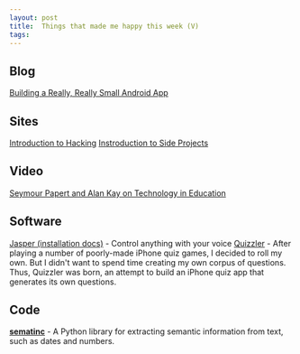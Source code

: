 ```yaml
---
layout: post
title:  Things that made me happy this week (V)
tags: 
---
```


## Blog

[Building a Really, Really Small Android App](http://engineering.khanacademy.org/posts/a-really-small-app.htm) 

## Sites

[Introduction to Hacking](http://introtohacking.github.io/)
[Instroduction to Side Projects](http://introsideprojects.github.io/) 

## Video

[Seymour Papert and Alan Kay on Technology in Education](https://www.c-span.org/video/?c4616563/seymour-papert-alan-kay-technology-education)

## Software

[Jasper (installation docs)](http://jasperproject.github.io/documentation/installation/) - Control anything with your voice
[Quizzler](http://www.crmarsh.com/hack/) - After playing a number of poorly-made iPhone quiz games, I decided to roll my own. But I didn't want to spend time creating my own corpus of questions. Thus, Quizzler was born, an attempt to build an iPhone quiz app that generates its own questions.

## Code

**[sematinc](https://github.com/crm416/semantic)** - A Python library for extracting semantic information from text, such as dates and numbers.
